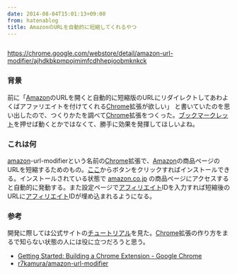 ```yaml
---
date: 2014-08-04T15:01:13+09:00
from: hatenablog
title: AmazonのURLを自動的に短縮してくれるやつ
---
```


<p><img src="https://raw.githubusercontent.com/r7kamura/amazon-url-modifier/master/images/screencapture.gif" alt="" /></p>

<p><a href="https://chrome.google.com/webstore/detail/amazon-url-modifier/ajhdkbkpmpojmimfcdhhepjoobmknkck">https://chrome.google.com/webstore/detail/amazon-url-modifier/ajhdkbkpmpojmimfcdhhepjoobmknkck</a></p>

<h3>背景</h3>

<p>前に「<a class="keyword" href="http://d.hatena.ne.jp/keyword/Amazon">Amazon</a>のURLを開くと自動的に短縮版のURLにリダイレクトしてあわよくばアファリエイトを付けてくれる<a class="keyword" href="http://d.hatena.ne.jp/keyword/Chrome">Chrome</a>拡張が欲しい」
と書いていたのを思い出したので、つくりかたを調べて<a class="keyword" href="http://d.hatena.ne.jp/keyword/Chrome">Chrome</a>拡張をつくった。<a class="keyword" href="http://d.hatena.ne.jp/keyword/%A5%D6%A5%C3%A5%AF%A5%DE%A1%BC%A5%AF%A5%EC%A5%C3%A5%C8">ブックマークレット</a>を押せば動くとかではなくて、勝手に効果を発揮してほしいよね。</p>

<h3>これは何</h3>

<p><a class="keyword" href="http://d.hatena.ne.jp/keyword/amazon">amazon</a>-url-modifierという名前の<a class="keyword" href="http://d.hatena.ne.jp/keyword/Chrome">Chrome</a>拡張で、<a class="keyword" href="http://d.hatena.ne.jp/keyword/Amazon">Amazon</a>の商品ページのURLを短縮するためのもの。<a href="https://chrome.google.com/webstore/detail/amazon-url-modifier/ajhdkbkpmpojmimfcdhhepjoobmknkck">ここ</a>からボタンをクリックすればインストールできる。インストールされている状態で <a class="keyword" href="http://d.hatena.ne.jp/keyword/amazon.co.jp">amazon.co.jp</a> の商品ページにアクセスすると自動的に発動する。また設定ページで<a class="keyword" href="http://d.hatena.ne.jp/keyword/%A5%A2%A5%D5%A5%A3%A5%EA%A5%A8%A5%A4%A5%C8">アフィリエイト</a>IDを入力すれば短縮後のURLに<a class="keyword" href="http://d.hatena.ne.jp/keyword/%A5%A2%A5%D5%A5%A3%A5%EA%A5%A8%A5%A4%A5%C8">アフィリエイト</a>IDが埋め込まれるようになる。</p>

<h3>参考</h3>

<p>開発に際しては公式サイトの<a class="keyword" href="http://d.hatena.ne.jp/keyword/%A5%C1%A5%E5%A1%BC%A5%C8%A5%EA%A5%A2%A5%EB">チュートリアル</a>を見た。<a class="keyword" href="http://d.hatena.ne.jp/keyword/Chrome">Chrome</a>拡張の作り方をまるで知らない状態の人には役に立つだろうと思う。</p>

<ul>
<li><a href="https://developer.chrome.com/extensions/getstarted">Getting Started: Building a Chrome Extension - Google Chrome</a></li>
<li><a href="https://github.com/r7kamura/amazon-url-modifier">r7kamura/amazon-url-modifier</a></li>
</ul>


